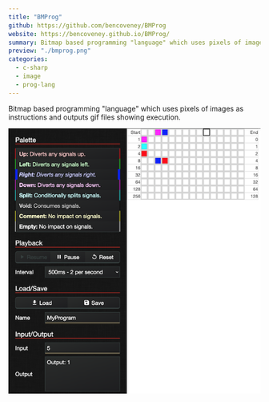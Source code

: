 ```yaml
---
title: "BMProg"
github: https://github.com/bencoveney/BMProg
website: https://bencoveney.github.io/BMProg/
summary: Bitmap based programming "language" which uses pixels of images as instructions and outputs gif files showing execution.
preview: "./bmprog.png"
categories:
  - c-sharp
  - image
  - prog-lang
---
```


Bitmap based programming "language" which uses pixels of images as instructions and outputs gif files showing execution.

![BMProg Interpreter](./bmprog.png "BMProg Interpreter")
